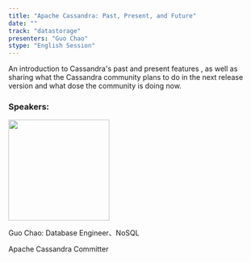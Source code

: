 ```yaml
---
title: "Apache Cassandra: Past, Present, and Future"
date: ""
track: "datastorage"
presenters: "Guo Chao"
stype: "English Session"
---
```


An introduction to Cassandra's past and present features , as well as sharing what the Cassandra community plans to do in the next release version and what dose the community is doing now.

### Speakers:


<img src="https://sessionize.com/image/b2ba-400o400o1-07109e43-e2ee-48d4-9e94-c01a1d0f8c01.jpg" width="200" /><br/>

Guo Chao: Database Engineer、NoSQL

Apache Cassandra Committer

